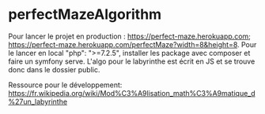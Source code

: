 # perfectMazeAlgorithm

Pour lancer le projet en production : https://perfect-maze.herokuapp.com; https://perfect-maze.herokuapp.com/perfectMaze?width=8&height=8.
Pour le lancer en local "php": ">=7.2.5", installer les package avec composer et faire un symfony serve.
L'algo pour le labyrinthe est écrit en JS et se trouve donc dans le dossier public.

Ressource pour le développement:
https://fr.wikipedia.org/wiki/Mod%C3%A9lisation_math%C3%A9matique_d%27un_labyrinthe
